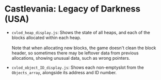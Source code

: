 # Castlevania: Legacy of Darkness (USA)

- `cvlod_heap_display.js`: Shows the state of all heaps, and each of the blocks allocated within each heap.</br></br>
  Note that when allocating new blocks, the game doesn't clean the block header, so sometimes there may be leftover data from previous allocations, showing unusual data, such as wrong pointers.

- `cvlod_object_ID_display.js`: Shows each non-emptyslot from the `Objects_array`, alongside its address and ID number.
